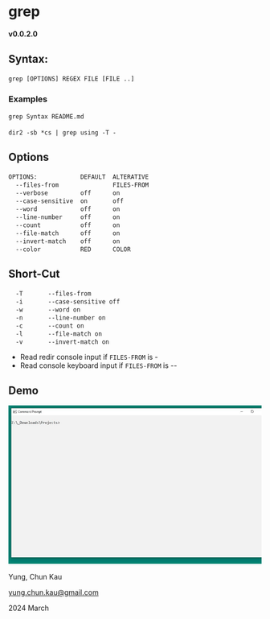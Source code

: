 # grep
**v0.0.2.0**

## Syntax:
```
grep [OPTIONS] REGEX FILE [FILE ..]
```

### Examples
```
grep Syntax README.md

dir2 -sb *cs | grep using -T -
```

## Options
```
OPTIONS:            DEFAULT  ALTERATIVE
  --files-from               FILES-FROM
  --verbose         off      on
  --case-sensitive  on       off
  --word            off      on
  --line-number     off      on
  --count           off      on
  --file-match      off      on
  --invert-match    off      on
  --color           RED      COLOR
```
## Short-Cut
```
  -T       --files-from
  -i       --case-sensitive off
  -w       --word on
  -n       --line-number on
  -c       --count on
  -l       --file-match on
  -v       --invert-match on
```
* Read redir console input if ```FILES-FROM``` is -
* Read console keyboard input if ```FILES-FROM``` is --

## Demo

![Color Feature](https://raw.githubusercontent.com/ck-yung/grep/master/images/help.gif)

Yung, Chun Kau

<yung.chun.kau@gmail.com>

2024 March
